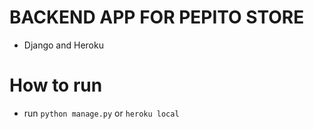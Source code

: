 # BACKEND APP FOR PEPITO STORE

- Django and Heroku


# How to run 
- run `python manage.py` or `heroku local`